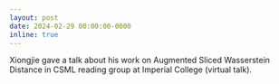```yaml
---
layout: post
date: 2024-02-29 00:00:00-0000
inline: true
---
```


Xiongjie gave a talk about his work on Augmented Sliced Wasserstein Distance in CSML reading group at Imperial College (virtual talk). 
